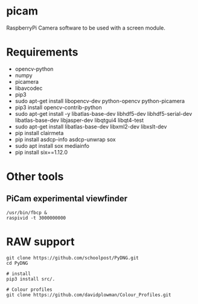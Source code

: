 # picam
RaspberryPi Camera software to be used with a screen module.

# Requirements
- opencv-python
- numpy
- picamera
- libavcodec
- pip3
- sudo apt-get install libopencv-dev python-opencv python-picamera
- pip3 install opencv-contrib-python
- sudo apt-get install -y libatlas-base-dev libhdf5-dev libhdf5-serial-dev libatlas-base-dev libjasper-dev  libqtgui4  libqt4-test
- sudo apt-get install libatlas-base-dev libxml2-dev libxslt-dev
- pip install clairmeta
- pip install asdcp-info asdcp-unwrap sox
- sudo apt install sox mediainfo
- pip install six==1.12.0

# Other tools
## PiCam experimental viewfinder
```
/usr/bin/fbcp &
raspivid -t 3000000000
```

# RAW support
```
git clone https://github.com/schoolpost/PyDNG.git
cd PyDNG

# install
pip3 install src/.

# Colour profiles
git clone https://github.com/davidplowman/Colour_Profiles.git
```

